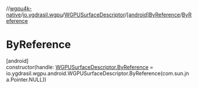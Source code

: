 //[wgpu4k-native](../../../../index.md)/[io.ygdrasil.wgpu](../../index.md)/[WGPUSurfaceDescriptor](../index.md)/[[android]ByReference](index.md)/[ByReference](-by-reference.md)

# ByReference

[android]\
constructor(handle: [WGPUSurfaceDescriptor.ByReference](../../../io.ygdrasil.wgpu.android/-w-g-p-u-surface-descriptor/-by-reference/index.md) = io.ygdrasil.wgpu.android.WGPUSurfaceDescriptor.ByReference(com.sun.jna.Pointer.NULL))